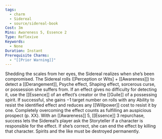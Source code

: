```yaml
---
tags:
  - charm
  - Sidereal
  - source/sidereal-book
Cost: 3m
Mins: Awareness 5, Essence 2
Type: Reflexive
Keywords:
  - None
Duration: Instant
Prerequisite Charms:
  - "[[Prior Warning]]"
---
```

Shedding the scales from her eyes, the Sidereal realizes when she’s been compromised. The Sidereal rolls ([Perception or Wits] + [[Awareness]]) to detect a [[Derangement]], Psyche effect, Shaping effect, sorcerous curse, or possession she suffers from. If an effect gives no difficulty for detecting it, use the [[Essence]] of an effect’s creator or the [[Guile]] of a possessing spirit. If successful, she gains −1 target number on rolls with any Ability to resist the identified effect and reduces any [[Willpower]] cost to resist it by one. Completely overcoming the effect counts as fulfilling an auspicious prospect (p. XX). With an [[Awareness]] 5, [[Essence]] 3 repurchase, success lets the Sidereal’s player ask the Storyteller if a character is responsible for the effect. If she’s correct, she can end the effect by killing that character. Spirits and the like must be destroyed permanently.